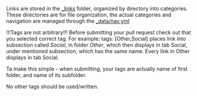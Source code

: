 Links are stored in the [_links](_links) folder, organized by directory into categories. These directories are for file organization, the actual categories and navigation are managed through the [_data/nav.yml](_data/nav.yml)

!!!Tags are not arbitrary!!!
Before submitting your pull request check out that you selected correct tag.
For example:
tags: [Other,Social]
places link into subsection called *Social*, in folder *Other*, 
which then displays in tab Social, under mentioned subsection, 
which has the same name. Every link in Other displays in tab Social.

Ta make this simple - when submitting, your tags are actually 
name of first folder, and name of its subfolder.

No other tags should be used/written. 
